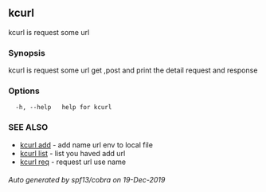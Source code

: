 ## kcurl

kcurl is request some url

### Synopsis

kcurl is request some url get ,post and print the detail request and response

### Options

```
  -h, --help   help for kcurl
```

### SEE ALSO

* [kcurl add](kcurl_add.md)	 - add name url env to local file
* [kcurl list](kcurl_list.md)	 - list you haved add url
* [kcurl req](kcurl_req.md)	 - request url use name

###### Auto generated by spf13/cobra on 19-Dec-2019

